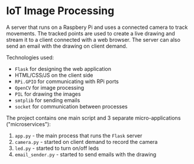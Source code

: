 # IoT Image Processing
A server that runs on a Raspbery Pi and uses a connected camera to track movements.
The tracked points are used to create a live drawing and stream it to a client connected with a web browser.
The server can also send an email with the drawing on client demand.

Technologies used:
* `Flask` for designing the web application
* HTML/CSS/JS on the client side
* `RPi.GPIO` for communicating with RPi ports
* `OpenCV` for image processing
* `PIL` for drawing the images
* `smtplib` for sending emails
* `socket` for communication between processes

The project contains one main script and 3 separate micro-applications ("microservices"):
1. `app.py` - the main process that runs the `Flask` server
2. `camera.py` - started on client demand to record the camera
3. `led.py` - started to turn on/off leds
4. `email_sender.py` - started to send emails with the drawing